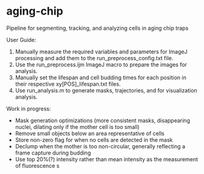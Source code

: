 # aging-chip

Pipeline for segmenting, tracking, and analyzing cells in aging chip traps


User Guide:
1) Manually measure the required variables and parameters for ImageJ processing and add them to the run_preprocess_config.txt file.
2) Use the run_preprocess.ijm ImageJ macro to prepare the images for analysis.
3) Manually set the lifespan and cell budding times for each position in their respective xy[POS]_lifespan.txt files.
4) Use run_analysis.m to generate masks, trajectories, and for visualization analysis.


Work in progress:
- Mask generation optimizations (more consistent masks, disappearing nuclei, dilating only if the mother cell is too small)
- Remove small objects below an area representative of cells
- Store non-zero flag for when no cells are detected in the mask
- Declump when the mother is too non-circular, generally reflecting a frame capture during budding
- Use top 20%(?) intensity rather than mean intensity as the measurement of fluorescence
s
